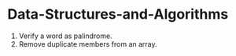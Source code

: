 # Data-Structures-and-Algorithms
1. Verify a word as palindrome.
2. Remove duplicate members from an array.
